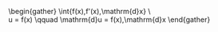 \begin{gather}
\int{f(x)\,f'(x)\,\mathrm{d}x} \\\
u = f(x) \qquad \mathrm{d}u = f(x)\,\mathrm{d}x
\end{gather}